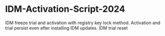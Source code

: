 # IDM-Activation-Script-2024
IDM freeze trial and activation with registry key lock method. Activation and trial persist even after installing IDM updates. IDM trial reset
